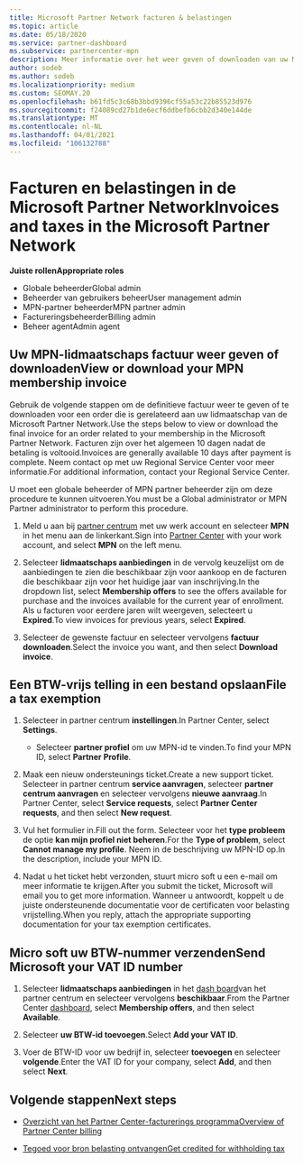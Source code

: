 ```yaml
---
title: Microsoft Partner Network facturen & belastingen
ms.topic: article
ms.date: 05/18/2020
ms.service: partner-dashboard
ms.subservice: partnercenter-mpn
description: Meer informatie over het weer geven of downloaden van uw MPN-lidmaatschaps factuur, het afwijzen van een BTW-uitzonde ring en het verzenden van het BTW-nummer van micro soft.
author: sodeb
ms.author: sodeb
ms.localizationpriority: medium
ms.custom: SEOMAY.20
ms.openlocfilehash: b61fd5c3c68b3bbd9396cf55a53c22b85523d976
ms.sourcegitcommit: f24089cd27b1de6ecf6ddbefb6cbb2d340e144de
ms.translationtype: MT
ms.contentlocale: nl-NL
ms.lasthandoff: 04/01/2021
ms.locfileid: "106132788"
---
```

# <a name="invoices-and-taxes-in-the-microsoft-partner-network"></a><span data-ttu-id="24321-103">Facturen en belastingen in de Microsoft Partner Network</span><span class="sxs-lookup"><span data-stu-id="24321-103">Invoices and taxes in the Microsoft Partner Network</span></span>

<span data-ttu-id="24321-104">**Juiste rollen**</span><span class="sxs-lookup"><span data-stu-id="24321-104">**Appropriate roles**</span></span>

- <span data-ttu-id="24321-105">Globale beheerder</span><span class="sxs-lookup"><span data-stu-id="24321-105">Global admin</span></span>
- <span data-ttu-id="24321-106">Beheerder van gebruikers beheer</span><span class="sxs-lookup"><span data-stu-id="24321-106">User management admin</span></span>
- <span data-ttu-id="24321-107">MPN-partner beheerder</span><span class="sxs-lookup"><span data-stu-id="24321-107">MPN partner admin</span></span>
- <span data-ttu-id="24321-108">Factureringsbeheerder</span><span class="sxs-lookup"><span data-stu-id="24321-108">Billing admin</span></span>
- <span data-ttu-id="24321-109">Beheer agent</span><span class="sxs-lookup"><span data-stu-id="24321-109">Admin agent</span></span>

## <a name="view-or-download-your-mpn-membership-invoice"></a><span data-ttu-id="24321-110">Uw MPN-lidmaatschaps factuur weer geven of downloaden</span><span class="sxs-lookup"><span data-stu-id="24321-110">View or download your MPN membership invoice</span></span>

<span data-ttu-id="24321-111">Gebruik de volgende stappen om de definitieve factuur weer te geven of te downloaden voor een order die is gerelateerd aan uw lidmaatschap van de Microsoft Partner Network.</span><span class="sxs-lookup"><span data-stu-id="24321-111">Use the steps below to view or download the final invoice for an order related to your membership in the Microsoft Partner Network.</span></span> <span data-ttu-id="24321-112">Facturen zijn over het algemeen 10 dagen nadat de betaling is voltooid.</span><span class="sxs-lookup"><span data-stu-id="24321-112">Invoices are generally available 10 days after payment is complete.</span></span> <span data-ttu-id="24321-113">Neem contact op met uw Regional Service Center voor meer informatie.</span><span class="sxs-lookup"><span data-stu-id="24321-113">For additional information, contact your Regional Service Center.</span></span>  

<span data-ttu-id="24321-114">U moet een globale beheerder of MPN partner beheerder zijn om deze procedure te kunnen uitvoeren.</span><span class="sxs-lookup"><span data-stu-id="24321-114">You must be a Global administrator or MPN Partner administrator to perform this procedure.</span></span> 

1.  <span data-ttu-id="24321-115">Meld u aan bij [partner centrum](https://partner.microsoft.com/dashboard/home) met uw werk account en selecteer **MPN** in het menu aan de linkerkant.</span><span class="sxs-lookup"><span data-stu-id="24321-115">Sign into [Partner Center](https://partner.microsoft.com/dashboard/home) with your work account, and select **MPN** on the left menu.</span></span>

4.  <span data-ttu-id="24321-116">Selecteer **lidmaatschaps aanbiedingen** in de vervolg keuzelijst om de aanbiedingen te zien die beschikbaar zijn voor aankoop en de facturen die beschikbaar zijn voor het huidige jaar van inschrijving.</span><span class="sxs-lookup"><span data-stu-id="24321-116">In the dropdown list, select **Membership offers** to see the offers available for purchase and the invoices available for the current year of enrollment.</span></span> <span data-ttu-id="24321-117">Als u facturen voor eerdere jaren wilt weergeven, selecteert u **Expired**.</span><span class="sxs-lookup"><span data-stu-id="24321-117">To view invoices for previous years, select **Expired**.</span></span>

6.  <span data-ttu-id="24321-118">Selecteer de gewenste factuur en selecteer vervolgens **factuur downloaden**.</span><span class="sxs-lookup"><span data-stu-id="24321-118">Select the invoice you want, and then select **Download invoice**.</span></span> 

## <a name="file-a-tax-exemption"></a><span data-ttu-id="24321-119">Een BTW-vrijs telling in een bestand opslaan</span><span class="sxs-lookup"><span data-stu-id="24321-119">File a tax exemption</span></span>

1.  <span data-ttu-id="24321-120">Selecteer in partner centrum **instellingen**.</span><span class="sxs-lookup"><span data-stu-id="24321-120">In Partner Center, select **Settings**.</span></span>
    - <span data-ttu-id="24321-121">Selecteer **partner profiel** om uw MPN-id te vinden.</span><span class="sxs-lookup"><span data-stu-id="24321-121">To find your MPN ID, select **Partner Profile**.</span></span>

2.  <span data-ttu-id="24321-122">Maak een nieuw ondersteunings ticket.</span><span class="sxs-lookup"><span data-stu-id="24321-122">Create a new support ticket.</span></span> <span data-ttu-id="24321-123">Selecteer in partner centrum **service aanvragen**, selecteer **partner centrum aanvragen** en selecteer vervolgens **nieuwe aanvraag**.</span><span class="sxs-lookup"><span data-stu-id="24321-123">In Partner Center, select **Service requests**, select **Partner Center requests**, and then select **New request**.</span></span>

3.  <span data-ttu-id="24321-124">Vul het formulier in.</span><span class="sxs-lookup"><span data-stu-id="24321-124">Fill out the form.</span></span> <span data-ttu-id="24321-125">Selecteer voor het **type probleem** de optie **kan mijn profiel niet beheren**.</span><span class="sxs-lookup"><span data-stu-id="24321-125">For the **Type of problem**, select **Cannot manage my profile**.</span></span> <span data-ttu-id="24321-126">Neem in de beschrijving uw MPN-ID op.</span><span class="sxs-lookup"><span data-stu-id="24321-126">In the description, include your MPN ID.</span></span>

4.  <span data-ttu-id="24321-127">Nadat u het ticket hebt verzonden, stuurt micro soft u een e-mail om meer informatie te krijgen.</span><span class="sxs-lookup"><span data-stu-id="24321-127">After you submit the ticket, Microsoft will email you to get more information.</span></span> <span data-ttu-id="24321-128">Wanneer u antwoordt, koppelt u de juiste ondersteunende documentatie voor de certificaten voor belasting vrijstelling.</span><span class="sxs-lookup"><span data-stu-id="24321-128">When you reply, attach the appropriate supporting documentation for your tax exemption certificates.</span></span>

## <a name="send-microsoft-your-vat-id-number"></a><span data-ttu-id="24321-129">Micro soft uw BTW-nummer verzenden</span><span class="sxs-lookup"><span data-stu-id="24321-129">Send Microsoft your VAT ID number</span></span>

1.  <span data-ttu-id="24321-130">Selecteer **lidmaatschaps aanbiedingen** in het [dash board](https://partner.microsoft.com/dashboard/home)van het partner centrum en selecteer vervolgens **beschikbaar**.</span><span class="sxs-lookup"><span data-stu-id="24321-130">From the Partner Center [dashboard](https://partner.microsoft.com/dashboard/home), select **Membership offers**, and then select **Available**.</span></span> 

2.  <span data-ttu-id="24321-131">Selecteer **uw BTW-id toevoegen**.</span><span class="sxs-lookup"><span data-stu-id="24321-131">Select **Add your VAT ID**.</span></span> 

3.  <span data-ttu-id="24321-132">Voer de BTW-ID voor uw bedrijf in, selecteer **toevoegen** en selecteer **volgende**.</span><span class="sxs-lookup"><span data-stu-id="24321-132">Enter the VAT ID for your company, select **Add**, and then select **Next**.</span></span> 

## <a name="next-steps"></a><span data-ttu-id="24321-133">Volgende stappen</span><span class="sxs-lookup"><span data-stu-id="24321-133">Next steps</span></span>

- [<span data-ttu-id="24321-134">Overzicht van het Partner Center-facturerings programma</span><span class="sxs-lookup"><span data-stu-id="24321-134">Overview of Partner Center billing</span></span>](billing-basics.md)

- [<span data-ttu-id="24321-135">Tegoed voor bron belasting ontvangen</span><span class="sxs-lookup"><span data-stu-id="24321-135">Get credited for withholding tax</span></span>](withholding-tax-credit-form.md)